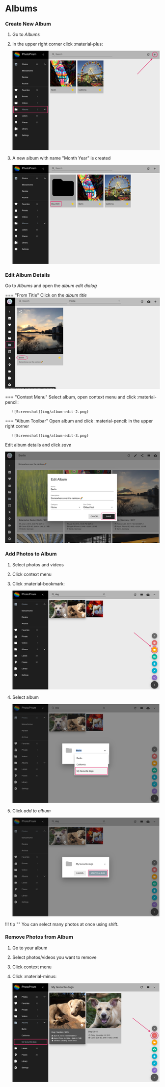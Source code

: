 # Albums #
### Create New Album ###

1. Go to *Albums*
2. In the upper right corner click :material-plus:

    ![Screenshot](img/create-album.png)
    
3. A new album with name "Month Year" is created

    ![Screenshot](img/album-name-1.png)

### Edit Album Details ###
Go to *Albums* and open the *album edit dialog*
  
=== "From Title"
      Click on the *album title*
      ![Screenshot](img/edit-album-1.png)
   
=== "Context Menu"
      Select album, open context menu and click :material-pencil:
    
       ![Screenshot](img/album-edit-2.png)
   
=== "Album Toolbar"
       Open album and click :material-pencil: in the upper right corner
    
       ![Screenshot](img/album-edit-3.png)

Edit album details and click *save*

![Screenshot](img/album-edit-4.png)
    

### Add Photos to Album ###

1. Select photos and videos
2. Click context menu
3. Click :material-bookmark:

    ![Screenshot](img/add-photo-album-1.png)
    
4. Select album

    ![Screenshot](img/add-photo-album-2.png)
    
5. Click *add to album*

    ![Screenshot](img/add-photo-album-3.png)

!!! tip ""
    You can select many photos at once using shift.

### Remove Photos from Album ###

1. Go to your album
3. Select photos/videos you want to remove
4. Click context menu
5. Click :material-minus:

    ![Screenshot](img/remove-from-album-1.png)

